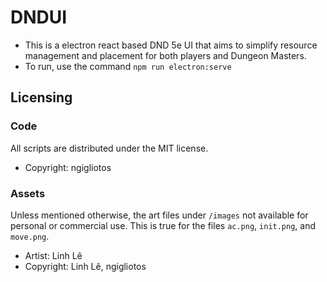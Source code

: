 # DNDUI
- This is a electron react based DND 5e UI that aims to simplify resource management and placement for both players and Dungeon Masters.
- To run, use the command `npm run electron:serve`

## Licensing
### Code
All scripts are distributed under the MIT license.
- Copyright: ngigliotos

### Assets
Unless mentioned otherwise, the art files under `/images` not available for personal or commercial use. This is true for the files `ac.png`, `init.png`, and `move.png`.

- Artist: Linh Lê
- Copyright: Linh Lê, ngigliotos

